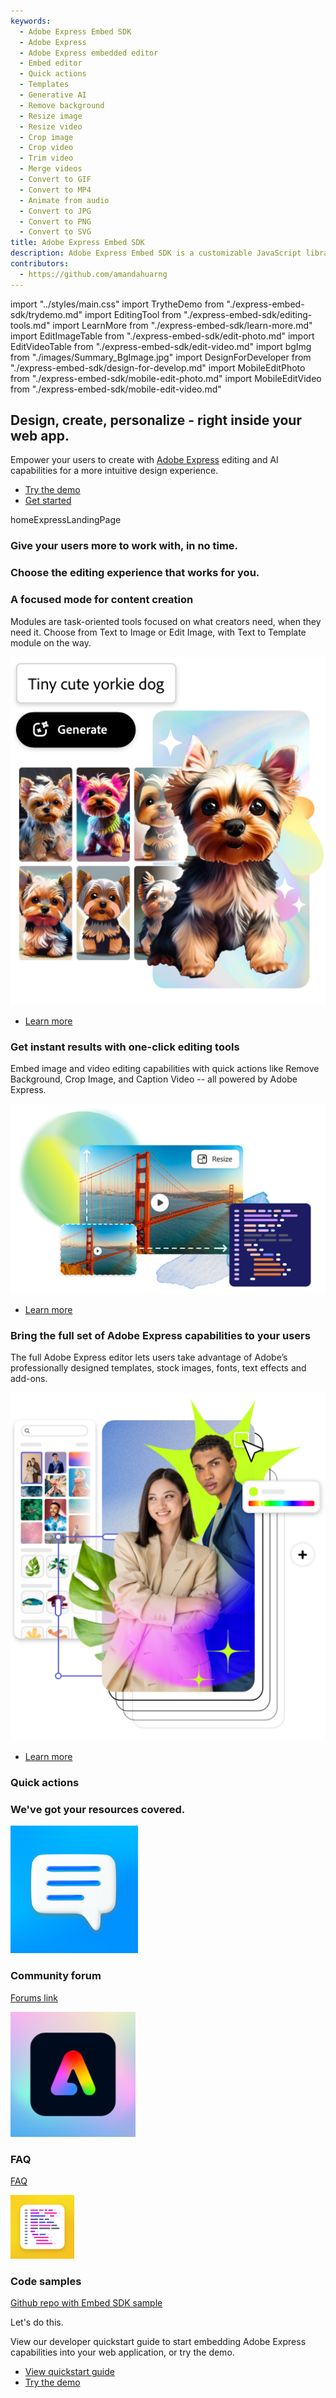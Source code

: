 ```yaml
---
keywords:
  - Adobe Express Embed SDK
  - Adobe Express
  - Adobe Express embedded editor
  - Embed editor
  - Quick actions
  - Templates
  - Generative AI
  - Remove background
  - Resize image
  - Resize video
  - Crop image
  - Crop video
  - Trim video
  - Merge videos
  - Convert to GIF
  - Convert to MP4
  - Animate from audio
  - Convert to JPG
  - Convert to PNG
  - Convert to SVG
title: Adobe Express Embed SDK
description: Adobe Express Embed SDK is a customizable JavaScript library that allows you to embed powerful editing capabilities in your own web application.
contributors:
  - https://github.com/amandahuarng
---
```


import "../styles/main.css"
import TrytheDemo from "./express-embed-sdk/trydemo.md"
import EditingTool from "./express-embed-sdk/editing-tools.md"
import LearnMore from "./express-embed-sdk/learn-more.md"
import EditImageTable from "./express-embed-sdk/edit-photo.md"
import EditVideoTable from "./express-embed-sdk/edit-video.md"
import bgImg from "./images/Summary_BgImage.jpg"
import DesignForDeveloper from "./express-embed-sdk/design-for-develop.md"
import MobileEditPhoto from "./express-embed-sdk/mobile-edit-photo.md"
import MobileEditVideo from "./express-embed-sdk/mobile-edit-video.md"

<Hero slots="heading, text, buttons, assetsImg" customLayout variant="halfwidth" className="express-sdk-hero"/>

## Design, create, personalize - right inside your web app.

Empower your users to create with [Adobe Express](https://adobe.com/express) editing and AI capabilities for a more intuitive design experience.

- [Try the demo](https://demo.expressembed.com/)
- [Get started](https://developer.adobe.com/express/embed-sdk/docs/guides)

homeExpressLandingPage

<TitleBlock slots="heading" theme="light" className="users-work" />

### Give your users more to work with, in no time.

<WrapperComponent slots="content" repeat="1" theme="light" className="editingDescription" />

<EditingTool /> 

<WrapperComponent slots="content" repeat="1" theme="light" className="learnmoreBtn" />

<LearnMore />

<TitleBlock slots="heading" theme="light" className="chooseEdit" />

### Choose the editing experience that works for you.

<TextBlock slots="heading,text,image,buttons" theme="lightest" headerElementType="h2" variantsTypePrimary='secondary' variantStyleFill = "outline" homeZigZag className="explore unleash-power createTemplate" position="left" />

### A focused mode for content creation

Modules are task-oriented tools focused on what creators need, when they need it. Choose from Text to Image or Edit Image, with Text to Template module on the way.

![Adobe Express functionality](./images/1x/ValueProp_TexttoImage.png)

- [Learn more](https://developer.adobe.com/express/embed-sdk/docs/guides/modules/)

<TextBlock slots="heading,text,image,buttons" theme="lightest" headerElementType="h2" variantsTypePrimary='secondary' variantStyleFill = "outline" homeZigZag className="qaImage" position="right" />

### Get instant results with one-click editing tools

Embed image and video editing capabilities with quick actions like Remove Background, Crop Image, and Caption Video -- all powered by Adobe Express.

![Adobe Express functionality](./images/Embed_QuickActions.png) 

- [Learn more](https://developer.adobe.com/express/embed-sdk/docs/guides/quick_actions/)

<TextBlock slots="heading,text,image,buttons" theme="lightest" headerElementType="h2" variantsTypePrimary='secondary' variantStyleFill = "outline" homeZigZag className="explore unleash-power createTemplate" position="left" />

### Bring the full set of Adobe Express capabilities to your users

The full Adobe Express editor lets users take advantage of Adobe’s professionally designed templates, stock images, fonts, text effects and add-ons.

![Adobe Express functionality](./images/1x/ValueProp_AllInOneEditor.png)

- [Learn more](https://developer.adobe.com/express/embed-sdk/docs/guides/full_editor/)

<TitleBlock slots="heading" theme="light" className="users-work" />

### Quick actions

<FormWrapperComponent slots="content" repeat="2" theme="light" className="editTable"/>

<EditImageTable/>

<EditVideoTable/>

<WrapperComponent slots="content" repeat="1" theme="light" className="mobileEdit"/>

<MobileEditPhoto />

<WrapperComponent slots="content" repeat="1" theme="light" className="mobileEdit"/>

<MobileEditVideo />
 
<WrapperComponent slots="content" repeat="1" theme="lightest" className="code-block"/>

<DesignForDeveloper/>

<!-- <WrapperComponent slots="content" repeat="1" theme="lightest" className="accordion" />

<Accordion>

<AccordionItem header="What is the Adobe Express Embed SDK?" isChevronIcon  position="right" iconColor="#1473E6">

The Adobe Express Embed SDK is a customizable JavaScript library that lets partners integrate Adobe Express content editing and AI tools inside of their web app. 

</AccordionItem>

<AccordionItem header="How much does it cost to use the Embed SDK?" isChevronIcon  position="right" iconColor="#1473E6">

For developers, there is no cost to use the Embed SDK. For users, access to Adobe Express features are based on the user’s entitlements.

</AccordionItem>

<AccordionItem header="How much time does it take to integrate the Embed SDK?" isChevronIcon  position="right" iconColor="#1473E6">

Development time varies, however we have seen  small teams finish integrations in a week.

</AccordionItem>

</Accordion> -->

<TitleBlock slots="heading" theme="lightest" className="users-work" />

### We've got your resources covered.

<MiniResourceCard slots="image,heading,link" repeat="3" theme="lightest" inRow="3" className="mini-card support-tools" />

![Community forum](./images/Embed-forums.png)

### Community forum

[Forums link](https://community.adobe.com/t5/adobe-express-embed-sdk/ct-p/ct-express-embed-sdk?page=1&sort=latest_replies&lang=all&tabid=all)

![Partner with us](./images/Blog.svg)

### FAQ

[FAQ](https://developer.adobe.com/express/embed-sdk/docs/guides/support/)

![Code samples](./images/code-samples.png)

### Code samples

[Github repo with Embed SDK sample](https://github.com/AdobeDocs/cc-everywhere/tree/main/v3-sample)

<TeaserBlock  slots="heading,text,buttons" textColor="white" bgURL={bgImg} className="viewAddOn" variant="fullwidth"/>

<p className="teaserBlockCustomHeading">Let's do this.</p>

View our developer quickstart guide to start embedding Adobe Express capabilities into your web application, or try the demo.

- [View quickstart guide](https://developer.adobe.com/express/embed-sdk/docs/guides/)
- [Try the demo](https://demo.expressembed.com)
